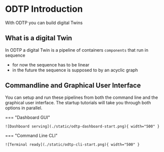 # ODTP Introduction

With ODTP you can build digital Twins

## What is a digital Twin

In ODTP a digital Twin is a pipeline of containers `components`
that run in sequence

- for now the sequence has to be linear
- in the future the sequence is supposed to by an acyclic graph

## Commandline and Graphical User Interface

You can setup and run these pipelines from both the command line and the graphical user interface.
The startup tutorials will take you through both options in parallel.

=== "Dashboard GUI"

    ![Dashboard serving](./static/odtp-dashboard-start.png){ width="500" }

=== "Command Line CLI"

    ![Terminal ready](./static/odtp-cli-start.png){ width="500" }
